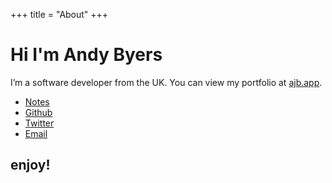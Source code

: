 +++
title = "About"
+++

# Hi I'm Andy Byers

I’m a software developer from the UK. You can view my portfolio at [ajb.app](https://ajb.app).

- [Notes](https://notes.ajb.app)
- [Github](https://github.com/andybyers21)
- [Twitter](https://twitter.com/andybyers21)
- [Email](mailto:a@ajb.app)

## enjoy!
